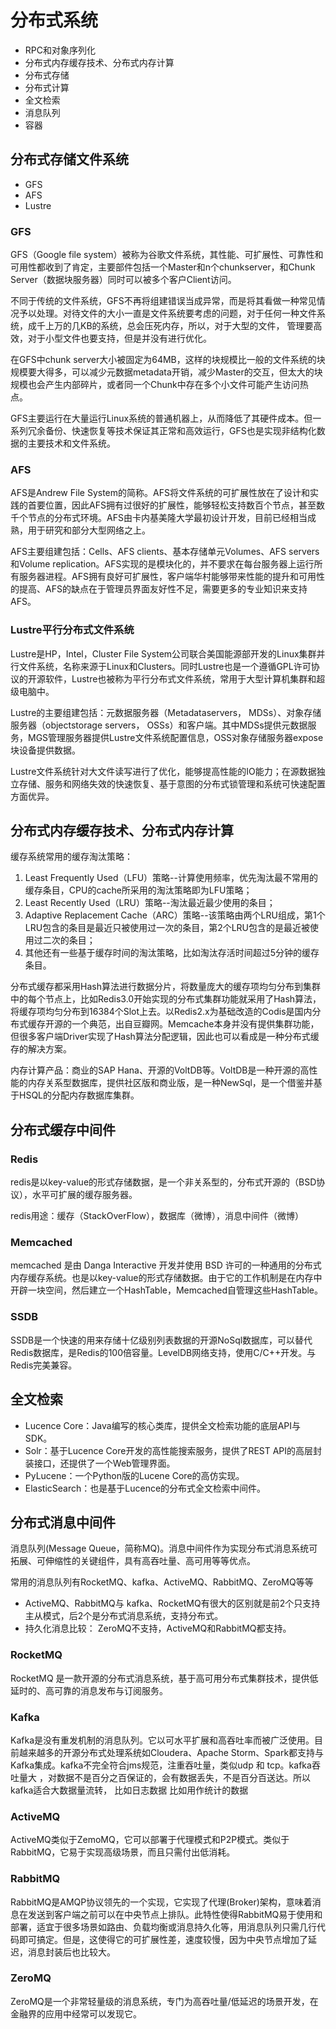 # 分布式系统
- RPC和对象序列化
- 分布式内存缓存技术、分布式内存计算
- 分布式存储
- 分布式计算
- 全文检索
- 消息队列
- 容器

## 分布式存储文件系统
- GFS
- AFS 
- Lustre
### GFS
GFS（Google file system）被称为谷歌文件系统，其性能、可扩展性、可靠性和可用性都收到了肯定，主要部件包括一个Master和n个chunkserver，和Chunk Server（数据块服务器）同时可以被多个客户Client访问。

不同于传统的文件系统，GFS不再将组建错误当成异常，而是将其看做一种常见情况予以处理。对待文件的大小一直是文件系统要考虑的问题，对于任何一种文件系统，成千上万的几KB的系统，总会压死内存，所以，对于大型的文件， 管理要高效，对于小型文件也要支持，但是并没有进行优化。

在GFS中chunk server大小被固定为64MB，这样的块规模比一般的文件系统的块规模要大得多，可以减少元数据metadata开销，减少Master的交互，但太大的块规模也会产生内部碎片，或者同一个Chunk中存在多个小文件可能产生访问热点。

GFS主要运行在大量运行Linux系统的普通机器上，从而降低了其硬件成本。但一系列冗余备份、快速恢复等技术保证其正常和高效运行，GFS也是实现非结构化数据的主要技术和文件系统。
### AFS
AFS是Andrew File System的简称。AFS将文件系统的可扩展性放在了设计和实践的首要位置，因此AFS拥有过很好的扩展性，能够轻松支持数百个节点，甚至数千个节点的分布式环境。AFS由卡内基美隆大学最初设计开发，目前已经相当成熟，用于研究和部分大型网络之上。 

AFS主要组建包括：Cells、AFS clients、基本存储单元Volumes、AFS servers和Volume replication。AFS实现的是模块化的，并不要求在每台服务器上运行所有服务器进程。AFS拥有良好可扩展性，客户端华村能够带来性能的提升和可用性的提高、AFS的缺点在于管理员界面友好性不足，需要更多的专业知识来支持AFS。
### Lustre平行分布式文件系统
Lustre是HP，Intel，Cluster File System公司联合美国能源部开发的Linux集群并行文件系统，名称来源于Linux和Clusters。同时Lustre也是一个遵循GPL许可协议的开源软件，Lustre也被称为平行分布式文件系统，常用于大型计算机集群和超级电脑中。

Lustre的主要组建包括：元数据服务器（Metadataservers， MDSs）、对象存储服务器（objectstorage servers， OSSs）和客户端。其中MDSs提供元数据服务，MGS管理服务器提供Lustre文件系统配置信息，OSS对象存储服务器expose块设备提供数据。

Lustre文件系统针对大文件读写进行了优化，能够提高性能的IO能力；在源数据独立存储、服务和网络失效的快速恢复、基于意图的分布式锁管理和系统可快速配置方面优异。

## 分布式内存缓存技术、分布式内存计算

缓存系统常用的缓存淘汰策略：
1. Least Frequently Used（LFU）策略--计算使用频率，优先淘汰最不常用的缓存条目，CPU的cache所采用的淘汰策略即为LFU策略；
2. Least Recently Used（LRU）策略--淘汰最近最少使用的条目；
3. Adaptive Replacement Cache（ARC）策略--该策略由两个LRU组成，第1个LRU包含的条目是最近只被使用过一次的条目，第2个LRU包含的是最近被使用过二次的条目；
4. 其他还有一些基于缓存时间的淘汰策略，比如淘汰存活时间超过5分钟的缓存条目。

分布式缓存都采用Hash算法进行数据分片，将数量庞大的缓存项均匀分布到集群中的每个节点上，比如Redis3.0开始实现的分布式集群功能就采用了Hash算法，将缓存项均匀分布到16384个Slot上去。以Redis2.x为基础改造的Codis是国内分布式缓存开源的一个典范，出自豆瓣网。Memcache本身并没有提供集群功能，但很多客户端Driver实现了Hash算法分配逻辑，因此也可以看成是一种分布式缓存的解决方案。

内存计算产品：商业的SAP Hana、开源的VoltDB等。VoltDB是一种开源的高性能的内存关系型数据库，提供社区版和商业版，是一种NewSql，是一个借鉴并基于HSQL的分配内存数据库集群。

## 分布式缓存中间件
### Redis
redis是以key-value的形式存储数据，是一个非关系型的，分布式开源的（BSD协议），水平可扩展的缓存服务器。

redis用途：缓存（StackOverFlow），数据库（微博），消息中间件（微博）
### Memcached
memcached 是由 Danga Interactive 开发并使用 BSD 许可的一种通用的分布式内存缓存系统。也是以key-value的形式存储数据。由于它的工作机制是在内存中开辟一块空间，然后建立一个HashTable，Memcached自管理这些HashTable。
### SSDB
SSDB是一个快速的用来存储十亿级别列表数据的开源NoSql数据库，可以替代Redis数据库，是Redis的100倍容量。LevelDB网络支持，使用C/C++开发。与Redis完美兼容。

## 全文检索

- Lucence Core：Java编写的核心类库，提供全文检索功能的底层API与SDK。
- Solr：基于Lucence Core开发的高性能搜索服务，提供了REST API的高层封装接口，还提供了一个Web管理界面。
- PyLucene：一个Python版的Lucene Core的高仿实现。
- ElasticSearch：也是基于Lucence的分布式全文检索中间件。
## 分布式消息中间件
消息队列(Message Queue，简称MQ)。消息中间件作为实现分布式消息系统可拓展、可伸缩性的关键组件，具有高吞吐量、高可用等等优点。

常用的消息队列有RocketMQ、kafka、ActiveMQ、RabbitMQ、ZeroMQ等等 

- ActiveMQ、RabbitMQ与 kafka、RocketMQ有很大的区别就是前2个只支持主从模式，后2个是分布式消息系统，支持分布式。 
- 持久化消息比较： ZeroMQ不支持，ActiveMQ和RabbitMQ都支持。

### RocketMQ
RocketMQ 是一款开源的分布式消息系统，基于高可用分布式集群技术，提供低延时的、高可靠的消息发布与订阅服务。

### Kafka
Kafka是没有重发机制的消息队列。它以可水平扩展和高吞吐率而被广泛使用。目前越来越多的开源分布式处理系统如Cloudera、Apache Storm、Spark都支持与Kafka集成。kafka不完全符合jms规范，注重吞吐量，类似udp 和 tcp。kafka吞吐量大 ，对数据不是百分之百保证的，会有数据丢失，不是百分百送达。所以kafka适合大数据量流转， 比如日志数据 比如用作统计的数据

### ActiveMQ
ActiveMQ类似于ZemoMQ，它可以部署于代理模式和P2P模式。类似于RabbitMQ，它易于实现高级场景，而且只需付出低消耗。

### RabbitMQ
RabbitMQ是AMQP协议领先的一个实现，它实现了代理(Broker)架构，意味着消息在发送到客户端之前可以在中央节点上排队。此特性使得RabbitMQ易于使用和部署，适宜于很多场景如路由、负载均衡或消息持久化等，用消息队列只需几行代码即可搞定。但是，这使得它的可扩展性差，速度较慢，因为中央节点增加了延迟，消息封装后也比较大。

### ZeroMQ
ZeroMQ是一个非常轻量级的消息系统，专门为高吞吐量/低延迟的场景开发，在金融界的应用中经常可以发现它。
